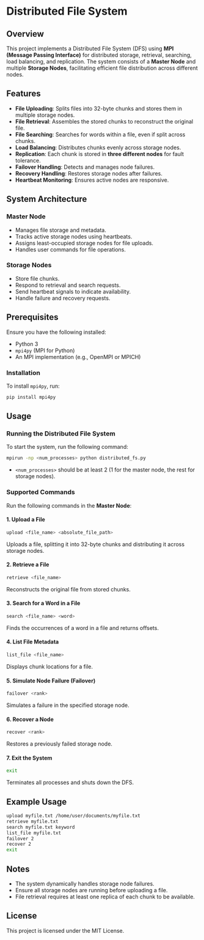 # Distributed File System

## Overview
This project implements a Distributed File System (DFS) using **MPI (Message Passing Interface)** for distributed storage, retrieval, searching, load balancing, and replication. The system consists of a **Master Node** and multiple **Storage Nodes**, facilitating efficient file distribution across different nodes.

## Features
- **File Uploading**: Splits files into 32-byte chunks and stores them in multiple storage nodes.
- **File Retrieval**: Assembles the stored chunks to reconstruct the original file.
- **File Searching**: Searches for words within a file, even if split across chunks.
- **Load Balancing**: Distributes chunks evenly across storage nodes.
- **Replication**: Each chunk is stored in **three different nodes** for fault tolerance.
- **Failover Handling**: Detects and manages node failures.
- **Recovery Handling**: Restores storage nodes after failures.
- **Heartbeat Monitoring**: Ensures active nodes are responsive.

## System Architecture
### Master Node
- Manages file storage and metadata.
- Tracks active storage nodes using heartbeats.
- Assigns least-occupied storage nodes for file uploads.
- Handles user commands for file operations.

### Storage Nodes
- Store file chunks.
- Respond to retrieval and search requests.
- Send heartbeat signals to indicate availability.
- Handle failure and recovery requests.

## Prerequisites
Ensure you have the following installed:
- Python 3
- `mpi4py` (MPI for Python)
- An MPI implementation (e.g., OpenMPI or MPICH)

### Installation
To install `mpi4py`, run:
```sh
pip install mpi4py
```

## Usage
### Running the Distributed File System
To start the system, run the following command:
```sh
mpirun -np <num_processes> python distributed_fs.py
```
- `<num_processes>` should be at least 2 (1 for the master node, the rest for storage nodes).

### Supported Commands
Run the following commands in the **Master Node**:

#### 1. Upload a File
```sh
upload <file_name> <absolute_file_path>
```
Uploads a file, splitting it into 32-byte chunks and distributing it across storage nodes.

#### 2. Retrieve a File
```sh
retrieve <file_name>
```
Reconstructs the original file from stored chunks.

#### 3. Search for a Word in a File
```sh
search <file_name> <word>
```
Finds the occurrences of a word in a file and returns offsets.

#### 4. List File Metadata
```sh
list_file <file_name>
```
Displays chunk locations for a file.

#### 5. Simulate Node Failure (Failover)
```sh
failover <rank>
```
Simulates a failure in the specified storage node.

#### 6. Recover a Node
```sh
recover <rank>
```
Restores a previously failed storage node.

#### 7. Exit the System
```sh
exit
```
Terminates all processes and shuts down the DFS.

## Example Usage
```sh
upload myfile.txt /home/user/documents/myfile.txt
retrieve myfile.txt
search myfile.txt keyword
list_file myfile.txt
failover 2
recover 2
exit
```

## Notes
- The system dynamically handles storage node failures.
- Ensure all storage nodes are running before uploading a file.
- File retrieval requires at least one replica of each chunk to be available.

## License
This project is licensed under the MIT License.


